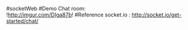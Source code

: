 #socketWeb
#Demo 
Chat room:<br>
!http://imgur.com/DIga87b!
#Reference
socket.io : http://socket.io/get-started/chat/
